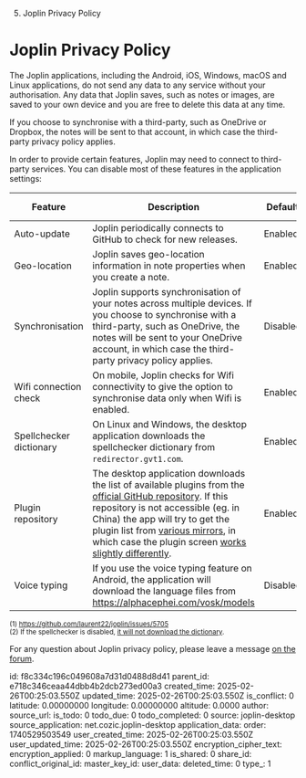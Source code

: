 5. Joplin Privacy Policy

# Joplin Privacy Policy

The Joplin applications, including the Android, iOS, Windows, macOS and Linux applications, do not send any data to any service without your authorisation. Any data that Joplin saves, such as notes or images, are saved to your own device and you are free to delete this data at any time.

If you choose to synchronise with a third-party, such as OneDrive or Dropbox, the notes will be sent to that account, in which case the third-party privacy policy applies.

In order to provide certain features, Joplin may need to connect to third-party services. You can disable most of these features in the application settings:

| Feature  | Description   | Default  | Can be disabled |
| -------- | ------------- | -------- | --- |
| Auto-update | Joplin periodically connects to GitHub to check for new releases. | Enabled | Yes |
| Geo-location | Joplin saves geo-location information in note properties when you create a note. | Enabled | Yes |
| Synchronisation | Joplin supports synchronisation of your notes across multiple devices. If you choose to synchronise with a third-party, such as OneDrive, the notes will be sent to your OneDrive account, in which case the third-party privacy policy applies. | Disabled | Yes |
| Wifi connection check | On mobile, Joplin checks for Wifi connectivity to give the option to synchronise data only when Wifi is enabled. | Enabled | No <sup>(1)</sup> |
| Spellchecker dictionary | On Linux and Windows, the desktop application downloads the spellchecker dictionary from `redirector.gvt1.com`. | Enabled | Yes <sup>(2)</sup> |
| Plugin repository | The desktop application downloads the list of available plugins from the [official GitHub repository](https://github.com/joplin/plugins). If this repository is not accessible (eg. in China) the app will try to get the plugin list from [various mirrors](https://github.com/laurent22/joplin/blob/8ac6017c02017b6efd59f5fcab7e0b07f8d44164/packages/lib/services/plugins/RepositoryApi.ts#L22), in which case the plugin screen [works slightly differently](https://github.com/laurent22/joplin/issues/5161#issuecomment-925226975). | Enabled | No
| Voice typing | If you use the voice typing feature on Android, the application will download the language files from https://alphacephei.com/vosk/models | Disabled | Yes

<sup>(1) https://github.com/laurent22/joplin/issues/5705</sup><br/>
<sup>(2) If the spellchecker is disabled, [it will not download the dictionary](https://discourse.joplinapp.org/t/new-version-of-joplin-contacting-google-servers-on-startup/23000/40?u=laurent).</sup>

For any question about Joplin privacy policy, please leave a message [on the forum](https://discourse.joplinapp.org/).


id: f8c334c196c049608a7d31d0488d8d41
parent_id: e718c346ceaa44dbb4b2dcb273ed00a3
created_time: 2025-02-26T00:25:03.550Z
updated_time: 2025-02-26T00:25:03.550Z
is_conflict: 0
latitude: 0.00000000
longitude: 0.00000000
altitude: 0.0000
author: 
source_url: 
is_todo: 0
todo_due: 0
todo_completed: 0
source: joplin-desktop
source_application: net.cozic.joplin-desktop
application_data: 
order: 1740529503549
user_created_time: 2025-02-26T00:25:03.550Z
user_updated_time: 2025-02-26T00:25:03.550Z
encryption_cipher_text: 
encryption_applied: 0
markup_language: 1
is_shared: 0
share_id: 
conflict_original_id: 
master_key_id: 
user_data: 
deleted_time: 0
type_: 1